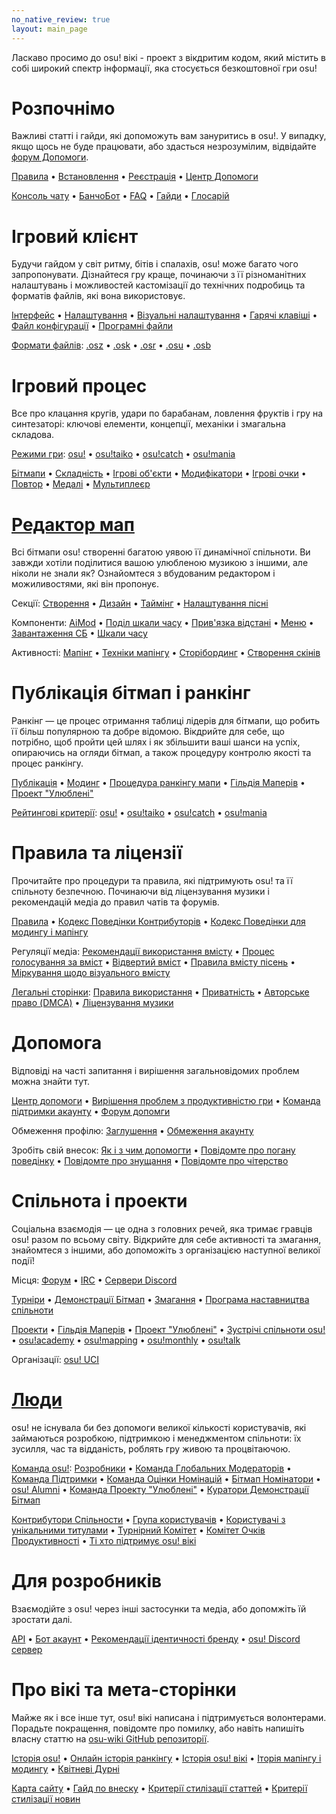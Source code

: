 ```yaml
---
no_native_review: true
layout: main_page
---
```


<!-- Do not add any empty lines inside this div. -->

<div class="wiki-main-page__blurb">
Ласкаво просимо до osu! вікі - проект з вікдритим кодом, який містить в собі широкий спектр інформації, яка стосується безкоштовної гри osu!
</div>

<div class="wiki-main-page__panels">
<div class="wiki-main-page-panel wiki-main-page-panel--full">

# Розпочнімо

Важливі статті і гайди, які допоможуть вам зануритись в osu!. У випадку, якщо щось не буде працювати, або здасться незрозумілим, відвідайте [форум Допомоги](https://osu.ppy.sh/forum/5).

[Правила](/wiki/Rules) • [Встановлення](/wiki/Client/Installation) • [Реєстрація](/wiki/Registration) • [Центр Допомоги](/wiki/Help_centre)

[Консоль чату](/wiki/Client/Interface/Chat_console) • [БанчоБот](/wiki/BanchoBot) • [FAQ](/wiki/FAQ) • [Гайди](/wiki/Guides) • [Глосарій](/wiki/Sitemap)

</div>
<div class="wiki-main-page-panel">

# Ігровий клієнт

Будучи гайдом у світ ритму, бітів і спалахів, osu! може багато чого запропонувати. Дізнайтеся гру краще, починаючи з її різноманітних налаштувань і можливостей кастомізації до технічних подробиць та форматів файлів, які вона використовує.

[Інтерфейс](/wiki/Client/Interface) • [Налаштування](/wiki/Client/Options) • [Візуальні налаштування](/wiki/Client/Interface/Visual_settings) • [Гарячі клавіші](/wiki/Client/Keyboard_shortcuts) • [Файл конфігурації](/wiki/Client/Program_files/User_configuration_file) • [Програмні файли](/wiki/Client/Program_files)

[Формати файлів](/wiki/Client/File_formats): [.osz](/wiki/Client/File_formats/Osz_(file_format)) • [.osk](/wiki/Client/File_formats/Osk_(file_format)) • [.osr](/wiki/Client/File_formats/Osr_(file_format)) • [.osu](/wiki/Client/File_formats/Osu_(file_format)) • [.osb](/wiki/Client/File_formats/Osb_(file_format))

</div>
<div class="wiki-main-page-panel">

# Ігровий процес

Все про клацання кругів, удари по барабанам, ловлення фруктів і гру на синтезаторі: ключові елементи, концепції, механіки і змагальна складова.

[Режими гри](/wiki/Game_mode): [osu!](/wiki/Game_mode/osu!) • [osu!taiko](/wiki/Game_mode/osu!taiko) • [osu!catch](/wiki/Game_mode/osu!catch) • [osu!mania](/wiki/Game_mode/osu!mania)

[Бітмапи](/wiki/Beatmap) • [Складність](/wiki/Beatmap/Difficulty) • [Ігрові об\'єкти](/wiki/Gameplay/Hit_object) • [Модифікатори](/wiki/Gameplay/Game_modifier) • [Ігрові очки](/wiki/Gameplay/Score) • [Повтор](/wiki/Gameplay/Replay) • [Медалі](/wiki/Medals) • [Мультиплеєр](/wiki/Client/Interface/Multiplayer)

</div>
<div class="wiki-main-page-panel">

# [Редактор мап](/wiki/Client/Beatmap_editor)

Всі бітмапи osu! створенні багатою уявою її динамічної спільноти. Ви завжди хотіли поділитися вашою улюбленою музикою з іншими, але ніколи не знали як? Ознайомтеся з вбудованим редактором і можиливостями, які він пропонує.

Секції: [Створення](/wiki/Client/Beatmap_editor/Compose) • [Дизайн](/wiki/Client/Beatmap_editor/Design) • [Таймінг](/wiki/Client/Beatmap_editor/Timing) • [Налаштування пісні](/wiki/Client/Beatmap_editor/Song_setup)

Компоненти: [AiMod](/wiki/Client/Beatmap_editor/AiMod) • [Поділ шкали часу](/wiki/Client/Beatmap_editor/Beat_snap_divisor) • [Прив\'язка відстані](/wiki/Client/Beatmap_editor/Distance_snap) • [Меню](/wiki/Client/Beatmap_editor/Menu) • [Завантаження СБ](/wiki/Client/Beatmap_editor/SB_load) • [Шкали часу](/wiki/Client/Beatmap_editor/Timelines)

Активності: [Мапінг](/wiki/Beatmapping) • [Техніки мапінгу](/wiki/Beatmapping/Mapping_techniques) • [Сторібординг](/wiki/Storyboard#storyboarding) • [Створення скінів](/wiki/Skinning)

</div>
<div class="wiki-main-page-panel">

# Публікація бітмап і ранкінг

Ранкінг — це процес отримання таблиці лідерів для бітмапи, що робить її більш популярною та добре відомою. Вікдрийте для себе, що потрібно, щоб пройти цей шлях і як збільшити ваші шанси на успіх, опираючись на огляди бітмап, а також процедуру контролю якості та процес ранкінгу.

[Публікація](/wiki/Beatmapping/Beatmap_submission) • [Модинг](/wiki/Modding) • [Процедура ранкінгу мапи](/wiki/Beatmap_ranking_procedure) • [Гільдія Маперів](/wiki/Community/Mappers_Guild) • [Проект "Улюблені"](/wiki/Community/Project_Loved)

[Рейтингові критерії](/wiki/Ranking_criteria): [osu!](/wiki/Ranking_criteria/osu!) • [osu!taiko](/wiki/Ranking_criteria/osu!taiko) • [osu!catch](/wiki/Ranking_criteria/osu!catch) • [osu!mania](/wiki/Ranking_criteria/osu!mania)

</div>
<div class="wiki-main-page-panel">

# Правила та ліцензії

Прочитайте про процедури та правила, які підтримують osu! та її спільноту безпечною. Починаючи від ліцензування музики і рекомендацій медіа до правил чатів та форумів.

[Правила](/wiki/Rules) • [Кодекс Поведінки Контрибуторів](/wiki/Rules/Contributor_code_of_conduct) • [Кодекс Поведінки для модингу і мапінгу](/wiki/Rules/Code_of_conduct_for_modding_and_mapping)

Регуляції медіа: [Рекомендації використання вмісту](/wiki/Rules/Content_usage_guidelines) • [Процес голосування за вміст](/wiki/Rules/Content_voting_process) • [Відвертий вміст](/wiki/Rules/Explicit_content) • [Правила вмісту пісень](/wiki/Rules/Song_content_rules) • [Міркування щодо візуального вмісту](/wiki/Rules/Visual_content_considerations)

[Легальні сторінки](/wiki/Legal): [Правила використання](/wiki/Legal/Terms) • [Приватність](/wiki/Legal/Privacy) • [Авторське право (DMCA)](/wiki/Legal/Copyright) • [Ліцензування музики](/wiki/Legal/Music_licensing)

</div>
<div class="wiki-main-page-panel">

# Допомога

Відповіді на часті запитання і вирішення загальновідомих проблем можна знайти тут.

[Центр допомоги](/wiki/Help_centre) • [Вирішення проблем з продуктивністю гри](/wiki/Performance_troubleshooting) • [Команда підтримки акаунту](/wiki/People/Account_support_team) • [Форум допомги](https://osu.ppy.sh/forum/5)

Обмеження профілю: [Заглушення](/wiki/Silence) • [Обмеження акаунту](/wiki/Help_centre/Account_restrictions)

Зробіть свій внесок: [Як і з чим допомогти](/wiki/Community/How_you_can_help!) • [Повідомте про погану поведінку](/wiki/Reporting_bad_behaviour) • [Повідомте про знущання](/wiki/Reporting_bad_behaviour/Abuse) • [Повідомте про чітерство](/wiki/Reporting_bad_behaviour/Handling_foul_play)

</div>
<div class="wiki-main-page-panel">

# Спільнота і проекти

Соціальна взаємодія — це одна з головних речей, яка тримає гравців osu! разом по всьому світу. Відкрийте для себе активності та змагання, знайомтеся з іншими, або допоможіть з організацією наступної великої події!

Місця: [Форум](/wiki/Community/Forum) • [IRC](/wiki/Community/Internet_Relay_Chat) • [Cервери Discord](/wiki/Community/Discord_servers)

[Турніри](/wiki/Tournaments) • [Демонстрації Бітмап](/wiki/Beatmap_Spotlights) • [Змагання](/wiki/Contests) • [Програма наставництва спільноти](/wiki/Community/Community_Mentorship_Program)

[Проекти](/wiki/Community/Projects) • [Гільдія Маперів](/wiki/Community/Mappers_Guild) • [Проект "Улюблені"](/wiki/Community/Project_Loved) • [Зустрічі спільноти osu!](/wiki/Community/osu!_community_meetings) • [osu!academy](/wiki/Community/Video_series/osu!academy) • [osu!mapping](/wiki/Community/Video_series/osu!mapping) • [osu!monthly](/wiki/Community/osu!monthly) • [osu!talk](/wiki/Community/Video_series/osu!talk)

Організації: [osu! UCI](/wiki/Community/Organisations/osu!_UCI)

</div>
<div class="wiki-main-page-panel">

# [Люди](/wiki/People)

osu! не існувала би без допомоги великої кількості користувачів, які займаються розробкою, підтримкою і менеджментом спільноти: їх зусилля, час та відданість, роблять гру живою та процвітаючою.

[Команда osu!](/wiki/People/osu!_team): [Розробники](/wiki/People/Developers) • [Команда Глобальних Модераторів](/wiki/People/Global_Moderation_Team) • [Команда Підтримки](/wiki/People/Support_Team) • [Команда Оцінки Номінацій](/wiki/People/Nomination_Assessment_Team) • [Бітмап Номінатори](/wiki/People/Beatmap_Nominators) • [osu! Alumni](/wiki/People/osu!_Alumni) • [Команда Проекту "Улюблені"](/wiki/People/Project_Loved_Team) • [Куратори Демонстрації Бітмап](/wiki/People/Beatmap_Spotlight_Curators)

[Контрибутори Спільности](/wiki/People/Community_Contributors) • [Група користувачів](/wiki/People/User_group) • [Користувачі з унікальними титулами](/wiki/People/Users_with_unique_titles) • [Турнірний Комітет](/wiki/People/Tournament_Committee) • [Комітет Очків Продуктивності](/wiki/People/Performance_Points_Committee) • [Ті хто підтримує osu! вікі](/wiki/People/osu!_wiki_maintainers)

</div>
<div class="wiki-main-page-panel">

# Для розробників

Взаємодійте з osu! через інші застосунки та медіа, або допомжіть їй зростати далі.

[API](/wiki/osu!api) • [Бот акаунт](/wiki/Bot_account) • [Рекомендації ідентичності бренду](/wiki/Brand_identity_guidelines) • [osu! Discord сервер](/wiki/Community/osu!_Discord_server)

</div>
<div class="wiki-main-page-panel">

# Про вікі та мета-сторінки

Майже як і все інше тут, osu! вікі написана і підтримується волонтерами. Порадьте покращення, повідомте про помилку, або навіть напишіть власну статтю на [osu-wiki GitHub репозиторії](https://github.com/ppy/osu-wiki).

[Історія osu!](/wiki/History_of_osu!) • [Онлайн історія ранкінгу](/wiki/History_of_osu!/Online_rankings) • [Історія osu! вікі](/wiki/History_of_osu!/osu!_wiki) • [Іторія мапінгу і модингу](/wiki/History_of_osu!/Mapping_and_modding_timeline) • [Квітневі Дурні](/wiki/History_of_osu!/April_Fools)

[Карта сайту](/wiki/Sitemap) • [Гайд по внеску](/wiki/osu!_wiki/Contribution_guide) • [Критерії стилізації статтей](/wiki/Article_styling_criteria) • [Критерії стилізації новин](/wiki/News_styling_criteria)

</div>
</div>
